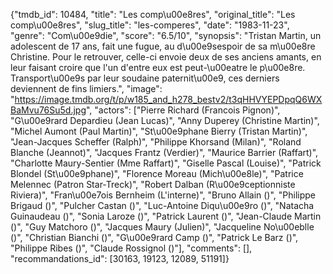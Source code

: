 {"tmdb_id": 10484, "title": "Les comp\u00e8res", "original_title": "Les comp\u00e8res", "slug_title": "les-comperes", "date": "1983-11-23", "genre": "Com\u00e9die", "score": "6.5/10", "synopsis": "Tristan Martin, un adolescent de 17 ans, fait une fugue, au d\u00e9sespoir de sa m\u00e8re Christine. Pour le retrouver, celle-ci envoie deux de ses anciens amants, en leur faisant croire que l'un d'entre eux est peut-\u00eatre le p\u00e8re. Transport\u00e9s par leur soudaine paternit\u00e9, ces derniers deviennent de fins limiers.", "image": "https://image.tmdb.org/t/p/w185_and_h278_bestv2/t3qHHVYEPDpqQ6WXBaMvu76Su5d.jpg", "actors": ["Pierre Richard (Francois Pignon)", "G\u00e9rard Depardieu (Jean Lucas)", "Anny Duperey (Christine Martin)", "Michel Aumont (Paul Martin)", "St\u00e9phane Bierry (Tristan Martin)", "Jean-Jacques Scheffer (Ralph)", "Philippe Khorsand (Milan)", "Roland Blanche (Jeannot)", "Jacques Frantz (Verdier)", "Maurice Barrier (Raffart)", "Charlotte Maury-Sentier (Mme Raffart)", "Giselle Pascal (Louise)", "Patrick Blondel (St\u00e9phane)", "Florence Moreau (Mich\u00e8le)", "Patrice Melennec (Patron Star-Treck)", "Robert Dalban (R\u00e9ceptionniste Riviera)", "Fran\u00e7ois Bernheim (L'interne)", "Bruno Allain ()", "Philippe Brigaud ()", "Pulcher Castan ()", "Luc-Antoine Diqu\u00e9ro ()", "Natacha Guinaudeau ()", "Sonia Laroze ()", "Patrick Laurent ()", "Jean-Claude Martin ()", "Guy Matchoro ()", "Jacques Maury (Julien)", "Jacqueline No\u00eblle ()", "Christian Bianchi ()", "G\u00e9rard Camp ()", "Patrick Le Barz ()", "Philippe Ribes ()", "Claude Rossignol ()"], "comments": [], "recommandations_id": [30163, 19123, 12089, 51191]}